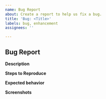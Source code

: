 ```yaml
---
name: Bug Report
about: Create a report to help us fix a bug.
title: 'Bug: <Title>'
labels: bug, enhancement
assignees: ''

---
```


<!--
    Thank you for helping us improve the project!
    Please use this template to report bugs and help us understand the issue.
-->

## Bug Report

**Description**

<!-- Please provide a clear and concise description of what the bug is. -->

**Steps to Reproduce**

<!--
    1. Step one
    2. Step two
    3. Step three
-->

**Expected behavior**

<!-- What did you expect to happen? -->

**Screenshots**

<!-- If applicable, add screenshots to help explain your problem. -->
